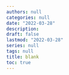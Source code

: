 ```yaml
---
authors: null
categories: null
date: "2022-03-28"
description: 
draft: false
lastmod: "2022-03-28"
series: null
tags: null
title: blank
toc: true
---
```


<!--more-->

